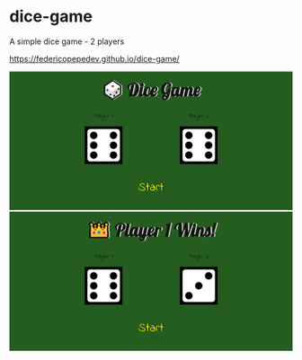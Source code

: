 # dice-game
A simple dice game - 2 players

https://federicopepedev.github.io/dice-game/

![alt text](https://github.com/federicopepedev/dice-game/blob/master/images/dice-game.png?raw=true)
![alt text](https://github.com/federicopepedev/dice-game/blob/master/images/dice-game1.png?raw=true)
